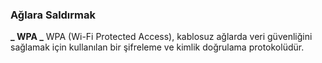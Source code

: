 ### Ağlara Saldırmak

**_ WPA _**
WPA (Wi-Fi Protected Access), kablosuz ağlarda veri güvenliğini sağlamak için kullanılan bir şifreleme ve kimlik doğrulama protokolüdür.
